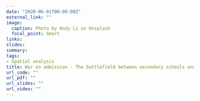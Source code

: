 ```yaml
---
date: "2020-06-01T00:00:00Z"
external_link: ""
image:
  caption: Photo by Andy Li on Unsplash
  focal_point: Smart
links:
slides:
summary:
tags:
- Spatial analysis
title: War on admission - The battlefield between secondary schools and parents.  
url_code: ""
url_pdf: ""
url_slides: ""
url_video: ""
---
```

